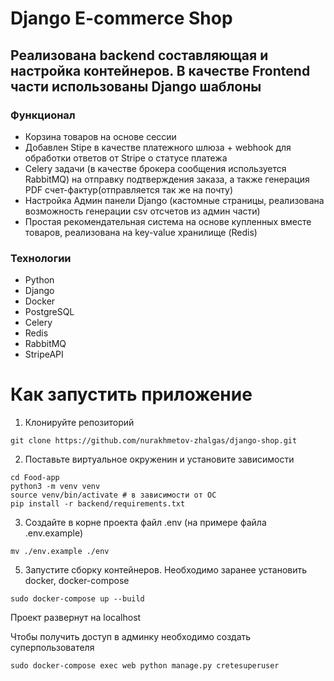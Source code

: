 # Django E-commerce Shop
## Реализована backend составляющая и настройка контейнеров. В качестве Frontend части использованы Django шаблоны

### Функционал
- Корзина товаров на основе сессии
- Добавлен Stipe в качестве платежного шлюза + webhook для обработки ответов от Stripe о статусе платежа
- Celery задачи (в качестве брокера сообщения используется RabbitMQ) на отправку подтверждения заказа, а также генерация PDF счет-фактур(отправляется так же на почту)
- Настройка Админ панели Django (кастомные страницы, реализована возможность генерации csv отсчетов из админ части)
- Простая рекомендательная система на основе купленных вместе товаров, реализована на key-value хранилище (Redis) 

### Технологии
- Python
- Django
- Docker
- PostgreSQL
- Celery
- Redis
- RabbitMQ
- StripeAPI

# Как запустить приложение

1) Клонируйте репозиторий
```shell
git clone https://github.com/nurakhmetov-zhalgas/django-shop.git
```
2) Поставьте виртуальное окруженин и установите зависимости
```shell
cd Food-app
python3 -m venv venv
source venv/bin/activate # в зависимости от ОС
pip install -r backend/requirements.txt
```
3) Создайте в корне проекта файл .env (на примере файла .env.example)
```shell
mv ./env.example ./env
```
5) Запустите сборку контейнеров. Необходимо заранее установить docker, docker-compose
```shell
sudo docker-compose up --build
```
Проект развернут на localhost

Чтобы получить доступ в админку необходимо создать суперпользователя
```shell
sudo docker-compose exec web python manage.py cretesuperuser
```

